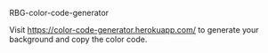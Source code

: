 RBG-color-code-generator




Visit https://color-code-generator.herokuapp.com/ to generate your background and copy the color code.